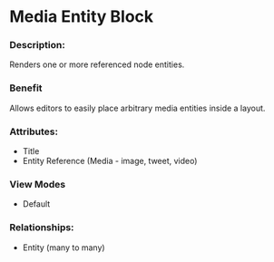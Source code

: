 # Media Entity Block

### Description:
Renders one or more referenced node entities.

### Benefit
Allows editors to easily place arbitrary media entities inside a layout.

### Attributes:

* Title
* Entity Reference (Media - image, tweet, video)

### View Modes

* Default

### Relationships:

* Entity (many to many)

